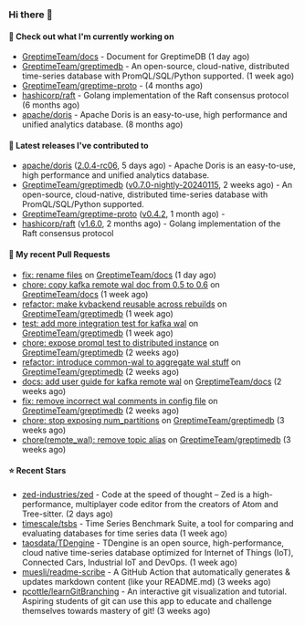 ### Hi there 👋

#### 👷 Check out what I'm currently working on

- [GreptimeTeam/docs](https://github.com/GreptimeTeam/docs) - Document for GreptimeDB (1 day ago)
- [GreptimeTeam/greptimedb](https://github.com/GreptimeTeam/greptimedb) - An open-source, cloud-native, distributed time-series database with PromQL/SQL/Python supported. (1 week ago)
- [GreptimeTeam/greptime-proto](https://github.com/GreptimeTeam/greptime-proto) -  (4 months ago)
- [hashicorp/raft](https://github.com/hashicorp/raft) - Golang implementation of the Raft consensus protocol (6 months ago)
- [apache/doris](https://github.com/apache/doris) - Apache Doris is an easy-to-use, high performance and unified analytics database. (8 months ago)

#### 🔭 Latest releases I've contributed to

- [apache/doris](https://github.com/apache/doris) ([2.0.4-rc06](https://github.com/apache/doris/releases/tag/2.0.4-rc06), 5 days ago) - Apache Doris is an easy-to-use, high performance and unified analytics database.
- [GreptimeTeam/greptimedb](https://github.com/GreptimeTeam/greptimedb) ([v0.7.0-nightly-20240115](https://github.com/GreptimeTeam/greptimedb/releases/tag/v0.7.0-nightly-20240115), 2 weeks ago) - An open-source, cloud-native, distributed time-series database with PromQL/SQL/Python supported.
- [GreptimeTeam/greptime-proto](https://github.com/GreptimeTeam/greptime-proto) ([v0.4.2](https://github.com/GreptimeTeam/greptime-proto/releases/tag/v0.4.2), 1 month ago) - 
- [hashicorp/raft](https://github.com/hashicorp/raft) ([v1.6.0](https://github.com/hashicorp/raft/releases/tag/v1.6.0), 2 months ago) - Golang implementation of the Raft consensus protocol

#### 🔨 My recent Pull Requests

- [fix: rename files](https://github.com/GreptimeTeam/docs/pull/799) on [GreptimeTeam/docs](https://github.com/GreptimeTeam/docs) (1 day ago)
- [chore: copy kafka remote wal doc from 0.5 to 0.6](https://github.com/GreptimeTeam/docs/pull/795) on [GreptimeTeam/docs](https://github.com/GreptimeTeam/docs) (1 week ago)
- [refactor: make kvbackend reusable across rebuilds](https://github.com/GreptimeTeam/greptimedb/pull/3202) on [GreptimeTeam/greptimedb](https://github.com/GreptimeTeam/greptimedb) (1 week ago)
- [test: add more integration test for kafka wal](https://github.com/GreptimeTeam/greptimedb/pull/3190) on [GreptimeTeam/greptimedb](https://github.com/GreptimeTeam/greptimedb) (1 week ago)
- [chore: expose promql test to distributed instance](https://github.com/GreptimeTeam/greptimedb/pull/3176) on [GreptimeTeam/greptimedb](https://github.com/GreptimeTeam/greptimedb) (2 weeks ago)
- [refactor: introduce common-wal to aggregate wal stuff](https://github.com/GreptimeTeam/greptimedb/pull/3171) on [GreptimeTeam/greptimedb](https://github.com/GreptimeTeam/greptimedb) (2 weeks ago)
- [docs: add user guide for kafka remote wal](https://github.com/GreptimeTeam/docs/pull/782) on [GreptimeTeam/docs](https://github.com/GreptimeTeam/docs) (2 weeks ago)
- [fix: remove incorrect wal comments in config file](https://github.com/GreptimeTeam/greptimedb/pull/3142) on [GreptimeTeam/greptimedb](https://github.com/GreptimeTeam/greptimedb) (2 weeks ago)
- [chore: stop exposing num_partitions](https://github.com/GreptimeTeam/greptimedb/pull/3132) on [GreptimeTeam/greptimedb](https://github.com/GreptimeTeam/greptimedb) (3 weeks ago)
- [chore(remote_wal): remove topic alias](https://github.com/GreptimeTeam/greptimedb/pull/3120) on [GreptimeTeam/greptimedb](https://github.com/GreptimeTeam/greptimedb) (3 weeks ago)

#### ⭐ Recent Stars

- [zed-industries/zed](https://github.com/zed-industries/zed) - Code at the speed of thought – Zed is a high-performance, multiplayer code editor from the creators of Atom and Tree-sitter. (2 days ago)
- [timescale/tsbs](https://github.com/timescale/tsbs) - Time Series Benchmark Suite, a tool for comparing and evaluating databases for time series data (1 week ago)
- [taosdata/TDengine](https://github.com/taosdata/TDengine) - TDengine is an open source, high-performance, cloud native time-series database optimized for Internet of Things (IoT), Connected Cars, Industrial IoT and DevOps. (1 week ago)
- [muesli/readme-scribe](https://github.com/muesli/readme-scribe) - A GitHub Action that automatically generates &amp; updates markdown content (like your README.md) (3 weeks ago)
- [pcottle/learnGitBranching](https://github.com/pcottle/learnGitBranching) - An interactive git visualization and tutorial. Aspiring students of git can use this app to educate and challenge themselves towards mastery of git! (3 weeks ago)
